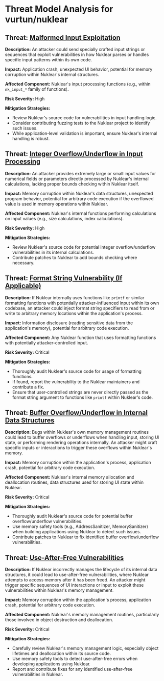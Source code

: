# Threat Model Analysis for vurtun/nuklear

## Threat: [Malformed Input Exploitation](./threats/malformed_input_exploitation.md)

**Description:** An attacker could send specially crafted input strings or sequences that exploit vulnerabilities in how Nuklear parses or handles specific input patterns within its own code.

**Impact:** Application crash, unexpected UI behavior, potential for memory corruption within Nuklear's internal structures.

**Affected Component:** Nuklear's input processing functions (e.g., within `nk_input_*` family of functions).

**Risk Severity:** High

**Mitigation Strategies:**
*   Review Nuklear's source code for vulnerabilities in input handling logic.
*   Consider contributing fuzzing tests to the Nuklear project to identify such issues.
*   While application-level validation is important, ensure Nuklear's internal handling is robust.

## Threat: [Integer Overflow/Underflow in Input Processing](./threats/integer_overflowunderflow_in_input_processing.md)

**Description:** An attacker provides extremely large or small input values for numerical fields or parameters directly processed by Nuklear's internal calculations, lacking proper bounds checking within Nuklear itself.

**Impact:** Memory corruption within Nuklear's data structures, unexpected program behavior, potential for arbitrary code execution if the overflowed value is used in memory operations within Nuklear.

**Affected Component:** Nuklear's internal functions performing calculations on input values (e.g., size calculations, index calculations).

**Risk Severity:** High

**Mitigation Strategies:**
*   Review Nuklear's source code for potential integer overflow/underflow vulnerabilities in its internal calculations.
*   Contribute patches to Nuklear to add bounds checking where necessary.

## Threat: [Format String Vulnerability (If Applicable)](./threats/format_string_vulnerability__if_applicable_.md)

**Description:** If Nuklear internally uses functions like `printf` or similar formatting functions with potentially attacker-influenced input within its own codebase, an attacker could inject format string specifiers to read from or write to arbitrary memory locations within the application's process.

**Impact:** Information disclosure (reading sensitive data from the application's memory), potential for arbitrary code execution.

**Affected Component:** Any Nuklear function that uses formatting functions with potentially attacker-controlled input.

**Risk Severity:** Critical

**Mitigation Strategies:**
*   Thoroughly audit Nuklear's source code for usage of formatting functions.
*   If found, report the vulnerability to the Nuklear maintainers and contribute a fix.
*   Ensure that user-controlled strings are never directly passed as the format string argument to functions like `printf` within Nuklear's code.

## Threat: [Buffer Overflow/Underflow in Internal Data Structures](./threats/buffer_overflowunderflow_in_internal_data_structures.md)

**Description:** Bugs within Nuklear's own memory management routines could lead to buffer overflows or underflows when handling input, storing UI state, or performing rendering operations internally. An attacker might craft specific inputs or interactions to trigger these overflows within Nuklear's memory.

**Impact:** Memory corruption within the application's process, application crash, potential for arbitrary code execution.

**Affected Component:** Nuklear's internal memory allocation and deallocation routines, data structures used for storing UI state within Nuklear.

**Risk Severity:** Critical

**Mitigation Strategies:**
*   Thoroughly audit Nuklear's source code for potential buffer overflow/underflow vulnerabilities.
*   Use memory safety tools (e.g., AddressSanitizer, MemorySanitizer) when building applications using Nuklear to detect such issues.
*   Contribute patches to Nuklear to fix identified buffer overflow/underflow vulnerabilities.

## Threat: [Use-After-Free Vulnerabilities](./threats/use-after-free_vulnerabilities.md)

**Description:** If Nuklear incorrectly manages the lifecycle of its internal data structures, it could lead to use-after-free vulnerabilities, where Nuklear attempts to access memory after it has been freed. An attacker might trigger specific sequences of UI interactions or input to exploit these vulnerabilities within Nuklear's memory management.

**Impact:** Memory corruption within the application's process, application crash, potential for arbitrary code execution.

**Affected Component:** Nuklear's memory management routines, particularly those involved in object destruction and deallocation.

**Risk Severity:** Critical

**Mitigation Strategies:**
*   Carefully review Nuklear's memory management logic, especially object lifetimes and deallocation within its source code.
*   Use memory safety tools to detect use-after-free errors when developing applications using Nuklear.
*   Report and contribute fixes for any identified use-after-free vulnerabilities in Nuklear.

